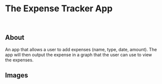 # The Expense Tracker App
<br />

## About
An app that allows a user to add expenses (name, type, date, amount). The app will then output the expense in a graph that the user can use to view the expenses.

## Images
